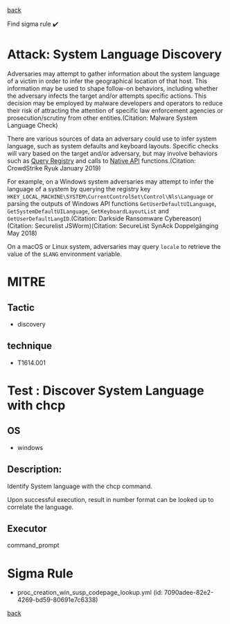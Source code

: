 
[back](../index.md)

Find sigma rule :heavy_check_mark: 

# Attack: System Language Discovery 

Adversaries may attempt to gather information about the system language of a victim in order to infer the geographical location of that host. This information may be used to shape follow-on behaviors, including whether the adversary infects the target and/or attempts specific actions. This decision may be employed by malware developers and operators to reduce their risk of attracting the attention of specific law enforcement agencies or prosecution/scrutiny from other entities.(Citation: Malware System Language Check)

There are various sources of data an adversary could use to infer system language, such as system defaults and keyboard layouts. Specific checks will vary based on the target and/or adversary, but may involve behaviors such as [Query Registry](https://attack.mitre.org/techniques/T1012) and calls to [Native API](https://attack.mitre.org/techniques/T1106) functions.(Citation: CrowdStrike Ryuk January 2019) 

For example, on a Windows system adversaries may attempt to infer the language of a system by querying the registry key <code>HKEY_LOCAL_MACHINE\SYSTEM\CurrentControlSet\Control\Nls\Language</code> or parsing the outputs of Windows API functions <code>GetUserDefaultUILanguage</code>, <code>GetSystemDefaultUILanguage</code>, <code>GetKeyboardLayoutList</code> and <code>GetUserDefaultLangID</code>.(Citation: Darkside Ransomware Cybereason)(Citation: Securelist JSWorm)(Citation: SecureList SynAck Doppelgänging May 2018)

On a macOS or Linux system, adversaries may query <code>locale</code> to retrieve the value of the <code>$LANG</code> environment variable.

# MITRE
## Tactic
  - discovery


## technique
  - T1614.001


# Test : Discover System Language with chcp
## OS
  - windows


## Description:
Identify System language with the chcp command.

Upon successful execution, result in number format can be looked up to correlate the language.


## Executor
command_prompt

# Sigma Rule
 - proc_creation_win_susp_codepage_lookup.yml (id: 7090adee-82e2-4269-bd59-80691e7c6338)



[back](../index.md)

